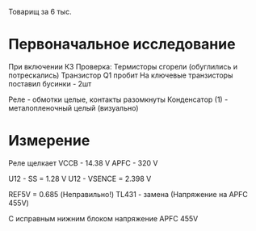 Товарищ за 6 тыс.
# Первоначальное исследование
При включении КЗ
Проверка:
Термисторы сгорели (обуглились и потрескались)
Транзистор Q1 пробит
На ключевые транзисторы поставил бусинки - 2шт

Реле - обмотки целые, контакты разомкнуты
Конденсатор (1) - металопленочный целый (визуально)
# Измерение
Реле щелкает
VCCB - 14.38 V 
APFC - 320 V

U12 - SS = 1.28 V
U12 - VSENCE = 2.398 V

REF5V = 0.685 (Неправильно!)
TL431 - замена (Напряжение на APFC 455V)

С исправным нижним блоком напряжение APFC 455V